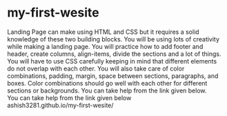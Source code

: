 # my-first-wesite
Landing Page can make using HTML and CSS but it requires a solid knowledge of these two building blocks. You will be using lots of creativity while making a landing page. You will practice how to add footer and header, create columns, align-items, divide the sections and a lot of things. You will have to use CSS carefully keeping in mind that different elements do not overlap with each other. You will also take care of color combinations, padding, margin, space between sections, paragraphs, and boxes. Color combinations should go well with each other for different sections or backgrounds. You can take help from the link given below. 
<br>
You can take help from the link given below 
<br>
ashish3281.github.io/my-first-wesite/
